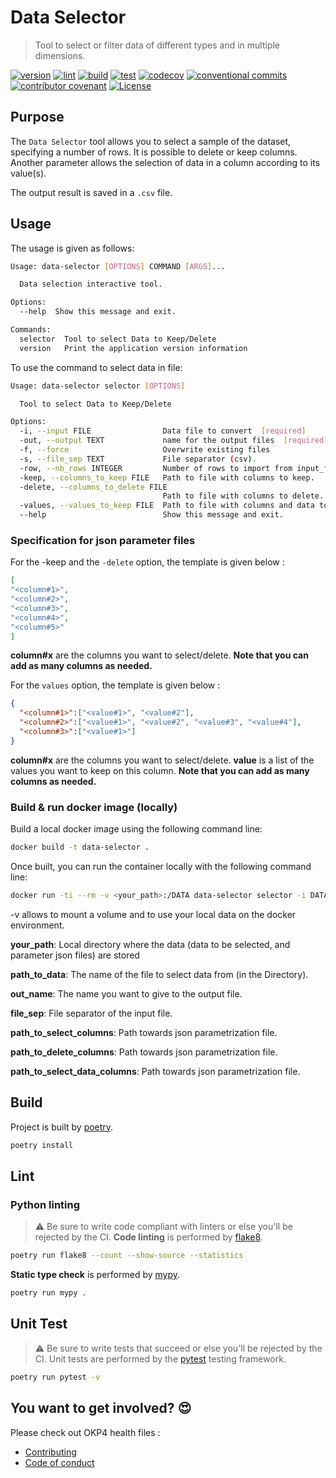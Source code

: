 # Data Selector

> Tool to select or filter data of different types and in multiple dimensions.

[![version](https://img.shields.io/github/v/release/okp4/data-selector?style=for-the-badge&logo=github)](https://github.com/okp4/data-selector/releases)
[![lint](https://img.shields.io/github/actions/workflow/status/okp4/data-selector/lint.yml?branch=main&label=lint&style=for-the-badge&logo=github)](https://github.com/okp4/data-selector/actions/workflows/lint.yml)
[![build](https://img.shields.io/github/actions/workflow/status/okp4/data-selector/build.yml?branch=main&label=build&style=for-the-badge&logo=github)](https://github.com/okp4/data-selector/actions/workflows/build.yml)
[![test](https://img.shields.io/github/actions/workflow/status/okp4/data-selector/test.yml?branch=main&label=test&style=for-the-badge&logo=github)](https://github.com/okp4/data-selector/actions/workflows/test.yml)
[![codecov](https://img.shields.io/codecov/c/github/okp4/data-selector?style=for-the-badge&logo=codecov)](https://codecov.io/gh/okp4/data-selector)
[![conventional commits](https://img.shields.io/badge/Conventional%20Commits-1.0.0-yellow.svg?style=for-the-badge&logo=conventionalcommits)](https://conventionalcommits.org)
[![contributor covenant](https://img.shields.io/badge/Contributor%20Covenant-2.1-4baaaa.svg?style=for-the-badge)](https://github.com/okp4/.github/blob/main/CODE_OF_CONDUCT.md)
[![License](https://img.shields.io/badge/License-BSD_3--Clause-blue.svg?style=for-the-badge)](https://opensource.org/licenses/BSD-3-Clause)

## Purpose

The `Data Selector` tool allows you to select a sample of the dataset, specifying a number of rows. It is possible to delete or keep columns. Another parameter allows the selection of data in a column according to its value(s).

The output result is saved in a `.csv` file.

## Usage

The usage is given as follows:

```sh
Usage: data-selector [OPTIONS] COMMAND [ARGS]...

  Data selection interactive tool.

Options:
  --help  Show this message and exit.

Commands:
  selector  Tool to select Data to Keep/Delete
  version   Print the application version information
```

To use the command to select data in file:

```sh
Usage: data-selector selector [OPTIONS]

  Tool to select Data to Keep/Delete

Options:
  -i, --input FILE                Data file to convert  [required]
  -out, --output TEXT             name for the output files  [required]
  -f, --force                     Overwrite existing files
  -s, --file_sep TEXT             File separator (csv).
  -row, --nb_rows INTEGER         Number of rows to import from input_file.
  -keep, --columns_to_keep FILE   Path to file with columns to keep.
  -delete, --columns_to_delete FILE
                                  Path to file with columns to delete.
  -values, --values_to_keep FILE  Path to file with columns and data to keep.
  --help                          Show this message and exit.
```

### Specification for json parameter files

For the -keep and the `-delete` option, the template is given below :

```json
[
"<column#1>",
"<column#2>",
"<column#3>",
"<column#4>",
"<column#5>"
]
```

**column#x** are the columns you want to select/delete.
**Note that you can add as many columns as needed.**

For the `values` option, the template is given below :

```json
{  
  "<column#1>":["<value#1>", "<value#2"],    
  "<column#2>":["<value#1>", "<value#2", "<value#3", "<value#4"],  
  "<column#3>":["<value#1>"]   
}
```

**column#x** are the columns you want to select/delete.
**value** is a list of the values you want to keep on this column.
**Note that you can add as many columns as needed.**

### Build & run docker image (locally)

Build a local docker image using the following command line:

```sh
docker build -t data-selector .
```

Once built, you can run the container locally with the following command line:

```sh
docker run -ti --rm -v <your_path>:/DATA data-selector selector -i DATA/<path_to_data> -out DATA/<out_name> -s <file_sep> -keep DATA/<path_to_select_columns> -delete DATA/<path_to_delete_columns> -values DATA/<path_to_select_data_columns>
```

-v allows to mount a volume and to use your local data on the docker environment.

**your_path**: Local directory where the data (data to be selected, and parameter json files) are stored

**path_to_data**: The name of the file to select data from (in the Directory).

**out_name**: The name you want to give to the output file.

**file_sep**: File separator of the input file.

**path_to_select_columns**: Path towards json parametrization file.

**path_to_delete_columns**: Path towards json parametrization file.

**path_to_select_data_columns**: Path towards json parametrization file.

## Build

Project is built by [poetry](https://python-poetry.org).

```sh
poetry install
```

## Lint

### Python linting

> ⚠️ Be sure to write code compliant with linters or else you'll be rejected by the CI.
**Code linting** is performed by [flake8](https://flake8.pycqa.org).

```sh
poetry run flake8 --count --show-source --statistics
```

**Static type check** is performed by [mypy](http://mypy-lang.org/).

```sh
poetry run mypy .
```

## Unit Test

> ⚠️ Be sure to write tests that succeed or else you'll be rejected by the CI.
Unit tests are performed by the [pytest](https://docs.pytest.org) testing framework.

```sh
poetry run pytest -v
```

## You want to get involved? 😍

Please check out OKP4 health files :

- [Contributing](https://github.com/okp4/.github/blob/main/CONTRIBUTING.md)
- [Code of conduct](https://github.com/okp4/.github/blob/main/CODE_OF_CONDUCT.md)
